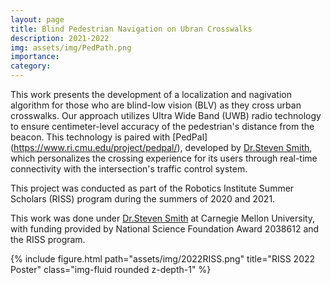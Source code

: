 ```yaml
---
layout: page
title: Blind Pedestrian Navigation on Ubran Crosswalks 
description: 2021-2022
img: assets/img/PedPath.png
importance: 
category: 
---
```


This work presents the development of a localization and nagivation algorithm for those who are blind-low vision (BLV) as they cross urban crosswalks. Our approach utilizes Ultra Wide Band (UWB) radio technology to ensure centimeter-level accuracy of the pedestrian's distance from the beacon. This technology is paired with [PedPal] (https://www.ri.cmu.edu/project/pedpal/), developed by [Dr.Steven Smith](https://www.cs.cmu.edu/~sfs/), which personalizes the crossing experience for its users through real-time connectivity with the intersection's traffic control system. 

This project was conducted as part of the Robotics Institute Summer Scholars (RISS) program during the summers of 2020 and 2021. 

This work was done under [Dr.Steven Smith](https://www.cs.cmu.edu/~sfs/) at Carnegie Mellon University, with funding provided by National Science Foundation Award 2038612 and the RISS program. 



<div class="row">
    <div class="col-sm mt-3 mt-md-0">
        {% include figure.html path="assets/img/2022RISS.png" title="RISS 2022 Poster" class="img-fluid rounded z-depth-1" %}
    </div>
</div>